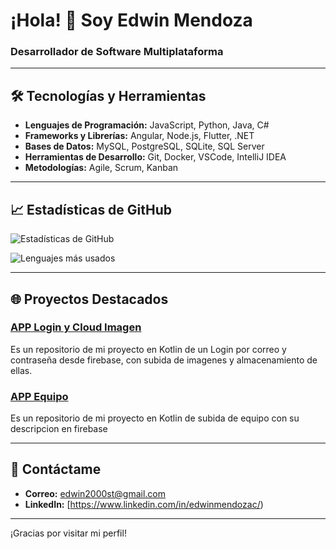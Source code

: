 # ¡Hola! 👋 Soy Edwin Mendoza

### Desarrollador de Software Multiplataforma



---

## 🛠️ Tecnologías y Herramientas

- **Lenguajes de Programación:** JavaScript, Python, Java, C#
- **Frameworks y Librerías:** Angular, Node.js, Flutter, .NET
- **Bases de Datos:** MySQL, PostgreSQL, SQLite, SQL Server
- **Herramientas de Desarrollo:** Git, Docker, VSCode, IntelliJ IDEA
- **Metodologías:** Agile, Scrum, Kanban

---

## 📈 Estadísticas de GitHub

![Estadísticas de GitHub](https://github-readme-stats.vercel.app/api?username=MendozaSecond&show_icons=true&theme=radical)

![Lenguajes más usados](https://github-readme-stats.vercel.app/api/top-langs/?username=MendozaSecond&layout=compact&theme=radical)

---

## 🌐 Proyectos Destacados

### [APP Login y Cloud Imagen](https://github.com/MendozaSecond/App-mobil-Autenticacion-Firebase)
Es un repositorio de mi proyecto en Kotlin de un Login por correo y contraseña desde firebase, con subida de imagenes y almacenamiento de ellas.

### [APP Equipo](https://github.com/MendozaSecond/U2Taller)
Es un repositorio de mi proyecto en Kotlin de subida de equipo con su descripcion en firebase

---

## 💬 Contáctame

- **Correo:** edwin2000st@gmail.com
- **LinkedIn:** [https://www.linkedin.com/in/edwinmendozac/)
---

¡Gracias por visitar mi perfil!
